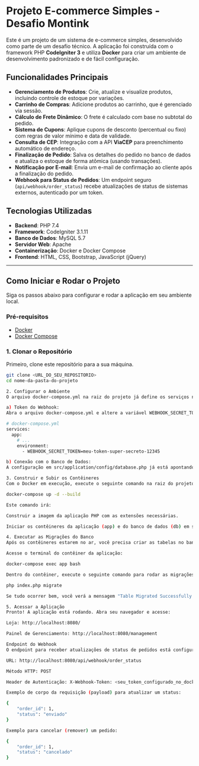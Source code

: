 # Projeto E-commerce Simples - Desafio Montink

Este é um projeto de um sistema de e-commerce simples, desenvolvido como parte de um desafio técnico. A aplicação foi construída com o framework PHP **CodeIgniter 3** e utiliza **Docker** para criar um ambiente de desenvolvimento padronizado e de fácil configuração.

## Funcionalidades Principais

-   **Gerenciamento de Produtos**: Crie, atualize e visualize produtos, incluindo controle de estoque por variações.
-   **Carrinho de Compras**: Adicione produtos ao carrinho, que é gerenciado via sessão.
-   **Cálculo de Frete Dinâmico**: O frete é calculado com base no subtotal do pedido.
-   **Sistema de Cupons**: Aplique cupons de desconto (percentual ou fixo) com regras de valor mínimo e data de validade.
-   **Consulta de CEP**: Integração com a API **ViaCEP** para preenchimento automático de endereço.
-   **Finalização de Pedido**: Salva os detalhes do pedido no banco de dados e atualiza o estoque de forma atômica (usando transações).
-   **Notificação por E-mail**: Envia um e-mail de confirmação ao cliente após a finalização do pedido.
-   **Webhook para Status de Pedidos**: Um endpoint seguro (`api/webhook/order_status`) recebe atualizações de status de sistemas externos, autenticado por um token.

## Tecnologias Utilizadas

-   **Backend**: PHP 7.4
-   **Framework**: CodeIgniter 3.1.11
-   **Banco de Dados**: MySQL 5.7
-   **Servidor Web**: Apache
-   **Containerização**: Docker e Docker Compose
-   **Frontend**: HTML, CSS, Bootstrap, JavaScript (jQuery)

---

## Como Iniciar e Rodar o Projeto

Siga os passos abaixo para configurar e rodar a aplicação em seu ambiente local.

### Pré-requisitos

-   [Docker](https://www.docker.com/get-started)
-   [Docker Compose](https://docs.docker.com/compose/install/)

### 1. Clonar o Repositório

Primeiro, clone este repositório para a sua máquina.

```bash
git clone <URL_DO_SEU_REPOSITORIO>
cd nome-da-pasta-do-projeto

2. Configurar o Ambiente
O arquivo docker-compose.yml na raiz do projeto já define os serviços necessários e as variáveis de ambiente.

a) Token do Webhook:
Abra o arquivo docker-compose.yml e altere a variável WEBHOOK_SECRET_TOKEN para um valor seguro de sua escolha.

# docker-compose.yml
services:
  app:
    # ...
    environment:
      - WEBHOOK_SECRET_TOKEN=meu-token-super-secreto-12345

b) Conexão com o Banco de Dados:
A configuração em src/application/config/database.php já está apontando para o serviço db do Docker, usando as credenciais definidas no docker-compose.yml. Nenhuma alteração é necessária aqui.

3. Construir e Subir os Contêineres
Com o Docker em execução, execute o seguinte comando na raiz do projeto:

docker-compose up -d --build

Este comando irá:

Construir a imagem da aplicação PHP com as extensões necessárias.

Iniciar os contêineres da aplicação (app) e do banco de dados (db) em segundo plano (-d).

4. Executar as Migrações do Banco
Após os contêineres estarem no ar, você precisa criar as tabelas no banco de dados.

Acesse o terminal do contêiner da aplicação:

docker-compose exec app bash

Dentro do contêiner, execute o seguinte comando para rodar as migrações:

php index.php migrate

Se tudo ocorrer bem, você verá a mensagem "Table Migrated Successfully." ou similar. Isso significa que as tabelas products, stock, orders e coupons foram criadas, e um cupom de exemplo foi inserido.

5. Acessar a Aplicação
Pronto! A aplicação está rodando. Abra seu navegador e acesse:

Loja: http://localhost:8080/

Painel de Gerenciamento: http://localhost:8080/management

Endpoint do Webhook
O endpoint para receber atualizações de status de pedidos está configurado e pronto para uso.

URL: http://localhost:8080/api/webhook/order_status

Método HTTP: POST

Header de Autenticação: X-Webhook-Token: <seu_token_configurado_no_docker_compose>

Exemplo de corpo da requisição (payload) para atualizar um status:

{
    "order_id": 1,
    "status": "enviado"
}

Exemplo para cancelar (remover) um pedido:

{
    "order_id": 1,
    "status": "cancelado"
}
